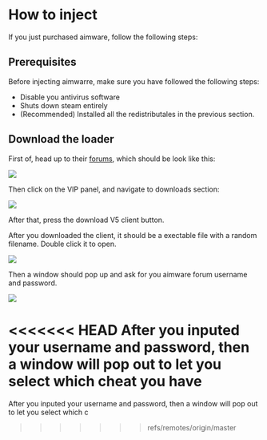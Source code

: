 # How to inject

If you just purchased aimware, follow the following steps:

## Prerequisites

Before injecting aimwarre, make sure you have followed the following steps:

* Disable you antivirus software
* Shuts down steam entirely
* \(Recommended\) Installed all the redistributales in the previous section.

## Download the loader

First of, head up to their [forums](https://aimware.net/forum/index.php), which should be look like this:

![](https://i.imgur.com/MrwlDMC.png)

Then click on the VIP panel, and navigate to downloads section:

![](https://i.imgur.com/R6AYQDS.png)

After that, press the download V5 client button.

After you downloaded the client, it should be a exectable file with a random filename. Double click it to open.

![](https://i.imgur.com/TfEwrnJ.png)

Then a window should pop up and ask for you aimware forum username and password.

![](https://i.imgur.com/6NS5iFm.png)

<<<<<<< HEAD
After you inputed your username and password, then a window will pop out to let you select which cheat you have 
=======
After you inputed your username and password, then a window will pop out to let you select which c

>>>>>>> refs/remotes/origin/master
